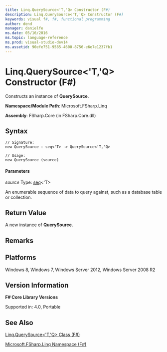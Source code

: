 ```yaml
---
title: Linq.QuerySource<'T,'Q> Constructor (F#)
description: Linq.QuerySource<'T,'Q> Constructor (F#)
keywords: visual f#, f#, functional programming
author: dend
manager: danielfe
ms.date: 05/16/2016
ms.topic: language-reference
ms.prod: visual-studio-dev14
ms.assetid: 90efe751-9585-4600-8756-e6e7e1237fb1 
---
```


# Linq.QuerySource<'T,'Q> Constructor (F#)

Constructs an instance of **QuerySource**.

**Namespace/Module Path**: Microsoft.FSharp.Linq

**Assembly**: FSharp.Core (in FSharp.Core.dll)


## Syntax

```
// Signature:
new QuerySource : seq<'T> -> QuerySource<'T,'Q>

// Usage:
new QuerySource (source)
```

#### Parameters
*source*
Type: [seq](http://msdn.microsoft.com/en-us/library/2f0c87c6-8a0d-4d33-92a6-10d1d037ce75)&lt;'T&gt;


An enumerable sequence of data to query against, such as a database table or collection.




## Return Value
A new instance of **QuerySource**.


## Remarks

## Platforms
Windows 8, Windows 7, Windows Server 2012, Windows Server 2008 R2


## Version Information
**F# Core Library Versions**

Supported in: 4.0, Portable




## See Also
[Linq.QuerySource&#60;'T,'Q&#62; Class &#40;F&#35;&#41;](Linq.QuerySource%5B%27T%2C%27Q%5D-Class-%5BFSharp%5D.md)

[Microsoft.FSharp.Linq Namespace &#40;F&#35;&#41;](Microsoft.FSharp.Linq-Namespace-%5BFSharp%5D.md)


